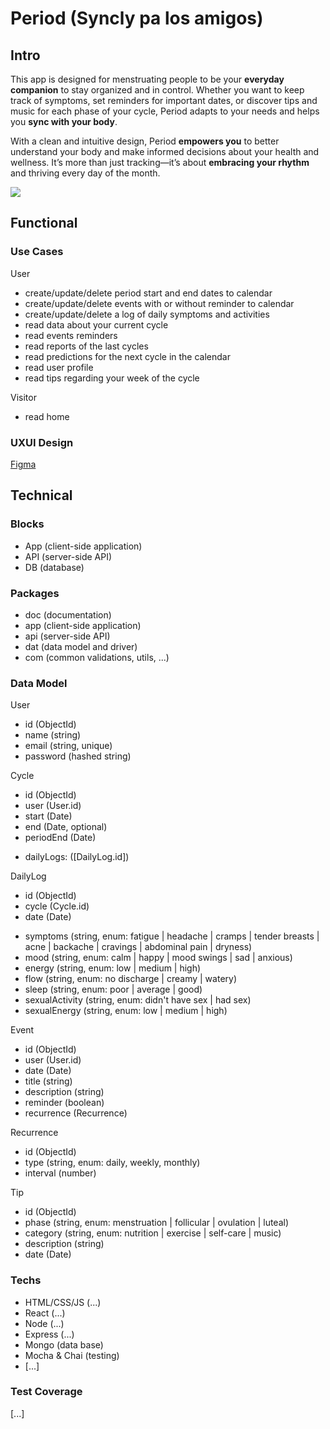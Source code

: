 # Period (Syncly pa los amigos)

## Intro

This app is designed for menstruating people to be your **everyday companion** to stay organized and in control. Whether you want to keep track of symptoms, set reminders for important dates, or discover tips and music for each phase of your cycle, Period adapts to your needs and helps you **sync with your body**.

With a clean and intuitive design, Period **empowers you** to better understand your body and make informed decisions about your health and wellness. It’s more than just tracking—it’s about **embracing your rhythm** and thriving every day of the month.

![](https://i.giphy.com/media/v1.Y2lkPTc5MGI3NjExcno0Z21nOWxudXRiNXhlajY3dWF5eDBwM3Vjdm9xMnhzaThtcDZtdCZlcD12MV9pbnRlcm5hbF9naWZfYnlfaWQmY3Q9Zw/j10NjRC0rU0IrIIbaA/giphy.gif)

## Functional

### Use Cases

User
- create/update/delete period start and end dates to calendar
- create/update/delete events with or without reminder to calendar
- create/update/delete a log of daily symptoms and activities
- read data about your current cycle
- read events reminders
- read reports of the last cycles    
- read predictions for the next cycle in the calendar
- read user profile
- read tips regarding your week of the cycle

Visitor
- read home

### UXUI Design

[Figma](https://www.figma.com/design/0axquRKAMeYzYictpTqeQX/Period?node-id=0-1&t=9KYWTC76WtFOT8jc-1)

## Technical

### Blocks

- App (client-side application)
- API (server-side API)
- DB (database)

### Packages

- doc (documentation)
- app (client-side application)
- api (server-side API)
- dat (data model and driver)
- com (common validations, utils, ...)

### Data Model

User
- id (ObjectId)
- name (string)
- email (string, unique)
- password (hashed string)

Cycle
- id (ObjectId)
- user (User.id)
- start (Date)
- end (Date, optional)
- periodEnd (Date)
<!-- - isRegular (se queda cortito | regular | muy largo) -->
- dailyLogs: ([DailyLog.id])

DailyLog
- id (ObjectId)
- cycle (Cycle.id)
- date (Date)
<!-- - pregnancyChance (string, enum: low | medium | high) -->
- symptoms (string, enum: fatigue | headache | cramps | tender breasts | acne | backache | cravings | abdominal pain | dryness)
- mood (string, enum: calm | happy | mood swings | sad | anxious)
- energy (string, enum: low | medium | high)
- flow (string, enum: no discharge | creamy | watery)
- sleep (string, enum: poor | average | good)
- sexualActivity (string, enum: didn't have sex | had sex)
- sexualEnergy (string, enum: low | medium | high)

Event
- id (ObjectId)
- user (User.id)
- date (Date)
- title (string)
- description (string)
- reminder (boolean)
- recurrence (Recurrence)

Recurrence
- id (ObjectId)
- type (string, enum: daily, weekly, monthly)
- interval (number)

Tip
- id (ObjectId) 
- phase (string, enum: menstruation | follicular | ovulation | luteal)
- category (string, enum: nutrition | exercise | self-care | music)
- description (string)
- date (Date)

### Techs

- HTML/CSS/JS (...)
- React (...)
- Node (...)
- Express (...)
- Mongo (data base)
- Mocha & Chai (testing)
- [...]

### Test Coverage

[...]